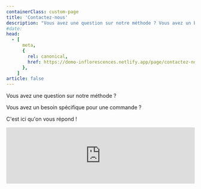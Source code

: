 ```yaml
---
containerClass: custom-page
title: 'Contactez-nous'
description: "Vous avez une question sur notre méthode ? Vous avez un besoin spécifique pour une commande ? C'est ici qu'on vous répond !"
#date:
head:
  - [
      meta,
      {
        rel: canonical,
        href: https://demo-inflorescences.netlify.app/page/contactez-nous/,
      },
    ]
article: false
---
```


Vous avez une question sur notre méthode ?

Vous avez un besoin spécifique pour une commande ?

C'est ici qu'on vous répond !

<!-- markdownlint-disable MD033 -->

<iframe class="contact-form" src="https://tally.so/embed/3EKlLN?alignLeft=1&hideTitle=1&transparentBackground=1&dynamicHeight=1" width="100%" frameborder="0" marginheight="0" marginwidth="0" title="Une question ? Contactez-nous."></iframe>
